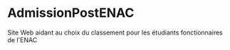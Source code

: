 # AdmissionPostENAC
Site Web aidant au choix du classement pour les étudiants fonctionnaires de l'ENAC
